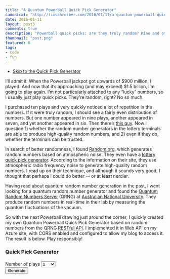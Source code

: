 ```yaml
--- 
title: "A Quantum Powerball Quick Pick Generator"
canonical: "http://timschreiber.com/2016/01/11/a-quantum-powerball-quick-pick-generator.md/"
date: 2016-01-11
layout: post3
comments: true
description: "Powerball quick picks: are they truly random? Mine and others' observations say no. But thanks to the science of Quantum mechanics, it's now possible to generate truly random picks."
thumbnail: "post.png"
featured: 0
tags:
- code
- fun
---
```


- <a href="#pbForm">Skip to the Quick Pick Generator</a>

I’ll admit it. When the Powerball jackpot got upwards of $900 million, I played. And now that it’s approaching (and may exceed) $1.5 billion, I’m going to play again. I’m not particularly attached to any “lucky” numbers, so I usually just play quick picks. They’re random, right? No so much.

I purchased ten plays and very quickly noticed a lot of repetition in the numbers. If it were truly random, I should see a fairly even distribution of numbers. But one number appeared in nine plays, another appeared in seven, and yet another appeared in six. Then there’s <a href="http://www.lottoreport.com/PBDuplicateQPs.htm" target="_blank">this guy</a>. Now I question 1) whether the random number generators in the lottery terminals are able to produce high-quality random numbers, and 2) even if they do, whether the terminals can be trusted.

In search of better randomness, I found <a href="https://www.random.org/" target="_blank">Random.org</a>, which generates random numbers based on atmospheric noise. They even have a <a href="https://www.random.org/quick-pick/" target="_blank">lottery quick pick generator</a>. According to the information on their site, they use atmospheric radio frequency noise to generate high-quality random numbers. I read up on their technique, and although it sounds very good, I thought that perhaps I could do better -- or at least nerdier.

Having read about quantum random number generation in the past, I went looking for a quantum random number generator and found the <a href="https://qrng.anu.edu.au/" target="_blank">Quantum Random Numbers Server</a> (QRNG) at <a href="http://www.anu.edu.au/" target="_blank">Australian National University</a>. They produce random numbers in real-time in their lab by measuring the quantum fluctuations of the vacuum.

So with the next Powerball drawing just around the corner, I quickly created my own Quantum Powerball Quick Pick Generator based on random numbers from the QRNG <a href="https://qrng.anu.edu.au/API/api-demo.php" target="_blank">RESTful API</a>. I implemented it in Web API on my Azure site, with CORS enabled and configured to allow my blog to access it. The result is below. Play responsibly!

<a name="pbForm"></a>

### Quick Pick Generator ###

<div class="col-xs-12" style="margin-top:20px;">
  <div class="form-group">
    <label>Number of plays</label>
    <select id="selPbPlays" class="form-control">
      <option value="1" selected>1</option>
      <option value="5">5</option>
      <option value="10">10</option>
      <option value="20">20</option>
      <option value="50">50</option>
      <option value="100">100</option>
    </select>
  </div>
  <div>
    <button id="btnPbGenerate" class="btn btn-primary">Generate</button>
  </div>
</div>

<div id="pbResults" class="col-xs-12"></div>

<div class="clearfix"></div>
